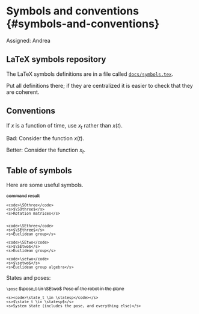 # Symbols and conventions {#symbols-and-conventions}

Assigned: Andrea



## LaTeX symbols repository

The LaTeX symbols definitions are in a file called [`docs/symbols.tex`][symbols].


[symbols]: https://github.com/duckietown/duckuments/blob/master/docs/symbols.tex


Put all definitions there; if they are centralized it is easier to check
that they are coherent.

## Conventions

If $x$ is a function of time, use $x_t$ rather than $x(t)$.

Bad: Consider the function $x(t)$.

Better: Consider the function $x_t$.

## Table of symbols

Here are some useful symbols.

<col3 figure-id='tab:spaces' figure-caption="Spaces" class='symbols'>
    <s>command</s>
    <s>result</s>
    <s></s>

    <code>\SOthree</code>
    <s>$\SOthree$</s>
    <s>Rotation matrices</s>


    <code>\SEthree</code>
    <s>$\SEthree$</s>
    <s>Euclidean group</s>

    <code>\SEtwo</code>
    <s>$\SEtwo$</s>
    <s>Euclidean group</s>

    <code>\setwo</code>
    <s>$\setwo$</s>
    <s>Euclidean group algebra</s>
</col3>

States and poses:

<col3 figure-id='tab:states' figure-caption="Poses and states" class='symbols'>
    <code>\pose</code>
    <s>$\pose_t \in \SEtwo$</s>
    <s>Pose of the robot in the plane</s>

    <s><code>\state_t \in \statesp</code></s>
    <s>$\state_t \in \statesp$</s>
    <s>System state (includes the pose, and everything else)</s>
</col3>


<style>
.symbols {
    font-size: smaller;
}
.symbols td {
    text-align: left;
}
</style>
